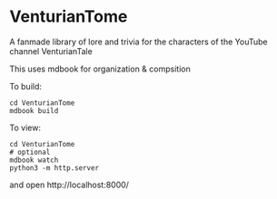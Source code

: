 # VenturianTome

A fanmade library of lore and trivia for the characters of the YouTube channel VenturianTale  

This uses mdbook for organization & compsition

To build:
```
cd VenturianTome
mdbook build
```

To view:
```
cd VenturianTome
# optional
mdbook watch
python3 -m http.server
```
and open http://localhost:8000/